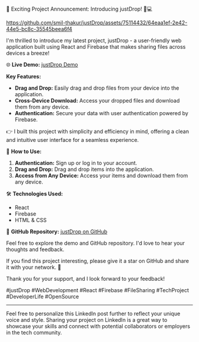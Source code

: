 

🚀 Exciting Project Announcement: Introducing justDrop! 📂💻



https://github.com/smil-thakur/justDrop/assets/75114432/64eaa1ef-2e42-44e5-bc8c-35545beea6f4






I'm thrilled to introduce my latest project, justDrop - a user-friendly web application built using React and Firebase that makes sharing files across devices a breeze! 

🌐 **Live Demo:** [justDrop Demo](https://smil-thakur.github.io/justDrop/)

**Key Features:**
- **Drag and Drop:** Easily drag and drop files from your device into the application.
- **Cross-Device Download:** Access your dropped files and download them from any device.
- **Authentication:** Secure your data with user authentication powered by Firebase.

👉 I built this project with simplicity and efficiency in mind, offering a clean and intuitive user interface for a seamless experience. 

🚀 **How to Use:**
1. **Authentication:** Sign up or log in to your account.
2. **Drag and Drop:** Drag and drop items into the application.
3. **Access from Any Device:** Access your items and download them from any device.

🛠️ **Technologies Used:**
- React
- Firebase
- HTML & CSS

🔗 **GitHub Repository:** [justDrop on GitHub](https://github.com/smil-thakur/justDrop)

Feel free to explore the demo and GitHub repository. I'd love to hear your thoughts and feedback. 

If you find this project interesting, please give it a star on GitHub and share it with your network. 🌟

Thank you for your support, and I look forward to your feedback!

#justDrop #WebDevelopment #React #Firebase #FileSharing #TechProject #DeveloperLife #OpenSource

---

Feel free to personalize this LinkedIn post further to reflect your unique voice and style. Sharing your project on LinkedIn is a great way to showcase your skills and connect with potential collaborators or employers in the tech community.
